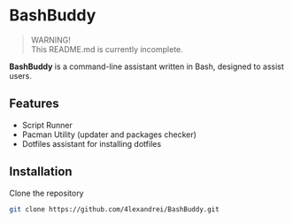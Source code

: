 # BashBuddy

> WARNING!  
This README.md is currently incomplete.

**BashBuddy** is a command-line assistant written in Bash, designed to assist users.

## Features
- Script Runner
- Pacman Utility (updater and packages checker)
- Dotfiles assistant for installing dotfiles

## Installation
Clone the repository
```bash
git clone https://github.com/4lexandrei/BashBuddy.git
```
